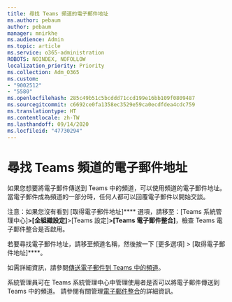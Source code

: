 ```yaml
---
title: 尋找 Teams 頻道的電子郵件地址
ms.author: pebaum
author: pebaum
manager: mnirkhe
ms.audience: Admin
ms.topic: article
ms.service: o365-administration
ROBOTS: NOINDEX, NOFOLLOW
localization_priority: Priority
ms.collection: Adm_O365
ms.custom:
- "9002512"
- "5580"
ms.openlocfilehash: 285c49b51c5bcddd71ccd199e16bb109f0809487
ms.sourcegitcommit: c6692ce0fa1358ec3529e59ca0ecdfdea4cdc759
ms.translationtype: HT
ms.contentlocale: zh-TW
ms.lasthandoff: 09/14/2020
ms.locfileid: "47730294"
---
```

# <a name="find-the-email-address-for-a-teams-channel"></a>尋找 Teams 頻道的電子郵件地址

如果您想要將電子郵件傳送到 Teams 中的頻道，可以使用頻道的電子郵件地址。 當電子郵件成為頻道的一部分時，任何人都可以回覆電子郵件以開始交談。

注意：如果您沒有看到 [取得電子郵件地址]**** 選項，請移至：[Teams 系統管理中心]****>[全組織設定]****>[Teams 設定]****>[Teams 電子郵件整合]****，檢查 Teams 電子郵件整合是否啟用。

若要尋找電子郵件地址，請移至頻道名稱，然後按一下 [更多選項] > [取得電子郵件地址]****。

如需詳細資訊，請參閱[傳送電子郵件到 Teams 中的頻道](https://support.office.com/article/send-an-email-to-a-channel-in-teams-d91db004-d9d7-4a47-82e6-fb1b16dfd51e)。

系統管理員可在 Teams 系統管理中心中管理使用者是否可以將電子郵件傳送到 Teams 中的頻道。 請參閱有關管理[電子郵件整合](https://docs.microsoft.com/microsoftteams/enable-features-office-365#email-integration)的詳細資訊。
